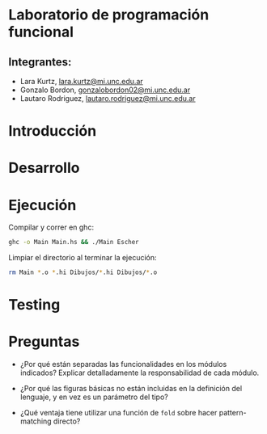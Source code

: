 # Laboratorio de programación funcional

## Integrantes:

- Lara Kurtz, lara.kurtz@mi.unc.edu.ar
- Gonzalo Bordon, gonzalobordon02@mi.unc.edu.ar
- Lautaro Rodri­guez, lautaro.rodriguez@mi.unc.edu.ar

# Introducción

# Desarrollo

# Ejecución

Compilar y correr en ghc:

```bash
ghc -o Main Main.hs && ./Main Escher
```

Limpiar el directorio al terminar la ejecución:

```bash
rm Main *.o *.hi Dibujos/*.hi Dibujos/*.o
```

# Testing

# Preguntas

- ¿Por qué están separadas las funcionalidades en los módulos indicados? Explicar detalladamente la responsabilidad de cada módulo.

- ¿Por qué las figuras básicas no están incluidas en la definición del lenguaje, y en vez es un parámetro del tipo?

- ¿Qué ventaja tiene utilizar una función de `fold` sobre hacer pattern-matching directo?
